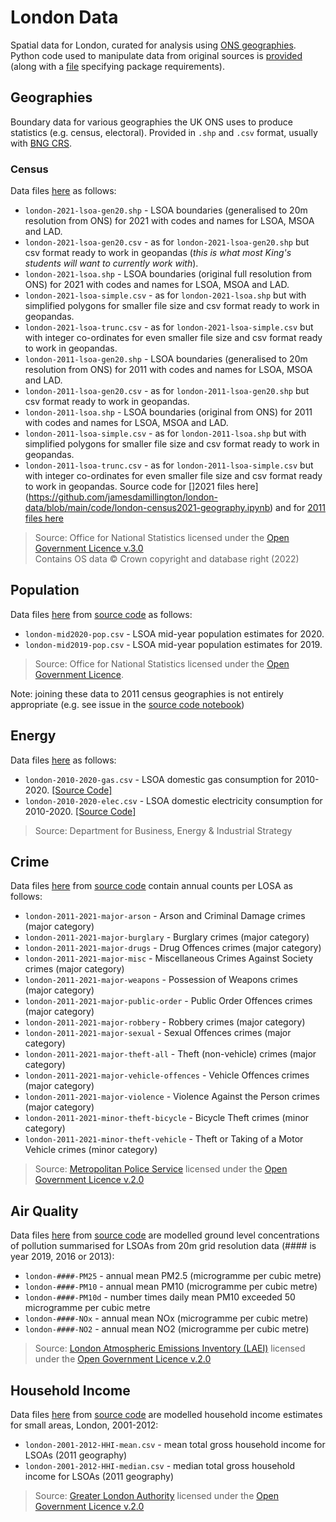 # London Data
Spatial data for London, curated for analysis using [ONS geographies](https://www.ons.gov.uk/methodology/geography/ukgeographies). Python code used to manipulate data from original sources is [provided](https://github.com/jamesdamillington/london-data/tree/main/code) (along with a [file](https://github.com/jamesdamillington/london-data/blob/main/code/environment.yml) specifying package requirements).

## Geographies
Boundary data for various geographies the UK ONS uses to produce statistics (e.g. census, electoral). Provided in `.shp` and `.csv` format, usually with [BNG CRS](https://epsg.io/27700).

### Census
Data files [here](https://github.com/jamesdamillington/london-data/tree/main/data/geographies/census) as follows:
- `london-2021-lsoa-gen20.shp` - LSOA boundaries (generalised to 20m resolution from ONS) for 2021 with codes and names for LSOA, MSOA and LAD. 
- `london-2021-lsoa-gen20.csv` - as for `london-2021-lsoa-gen20.shp` but csv format ready to work in geopandas (_this is what most King's students will want to currently work with_). 
- `london-2021-lsoa.shp` - LSOA boundaries (original full resolution from ONS) for 2021 with codes and names for LSOA, MSOA and LAD.
- `london-2021-lsoa-simple.csv` - as for `london-2021-lsoa.shp` but with simplified polygons for smaller file size and csv format ready to work in geopandas. 
- `london-2021-lsoa-trunc.csv` - as for `london-2021-lsoa-simple.csv` but with integer co-ordinates for even smaller file size and csv format ready to work in geopandas.
- `london-2011-lsoa-gen20.shp` - LSOA boundaries (generalised to 20m resolution from ONS) for 2011 with codes and names for LSOA, MSOA and LAD. 
- `london-2011-lsoa-gen20.csv` - as for `london-2011-lsoa-gen20.shp` but csv format ready to work in geopandas. 
- `london-2011-lsoa.shp` - LSOA boundaries (original from ONS) for 2011 with codes and names for LSOA, MSOA and LAD.
- `london-2011-lsoa-simple.csv` - as for `london-2011-lsoa.shp` but with simplified polygons for smaller file size and csv format ready to work in geopandas.  
- `london-2011-lsoa-trunc.csv` - as for `london-2011-lsoa-simple.csv` but with integer co-ordinates for even smaller file size and csv format ready to work in geopandas.
Source code for []2021 files here](https://github.com/jamesdamillington/london-data/blob/main/code/london-census2021-geography.ipynb) and for [2011 files here](https://github.com/jamesdamillington/london-data/blob/main/code/london-census2011-geography.ipynb)
> Source: Office for National Statistics licensed under the [Open Government Licence v.3.0](https://www.nationalarchives.gov.uk/doc/open-government-licence/version/3/)  
Contains OS data © Crown copyright and database right (2022)

## Population
Data files [here](https://github.com/jamesdamillington/london-data/tree/main/data/population) from [source code](https://github.com/jamesdamillington/london-data/blob/main/code/london-population-midyear-estimates.ipynb) as follows:
- `london-mid2020-pop.csv` - LSOA mid-year population estimates for 2020.
- `london-mid2019-pop.csv` - LSOA mid-year population estimates for 2019.

>Source: Office for National Statistics licensed under the [Open Government Licence](https://www.nationalarchives.gov.uk/doc/open-government-licence/version/1/open-government-licence.htm).

Note: joining these data to 2011 census geographies is not entirely appropriate (e.g. see issue in the [source code notebook](https://github.com/jamesdamillington/london-data/blob/main/code/london-population-midyear-estimates.ipynb))

## Energy
Data files [here](https://github.com/jamesdamillington/london-data/tree/main/data/energy) as follows:
- `london-2010-2020-gas.csv` - LSOA domestic gas consumption for 2010-2020. [[Source Code]](https://github.com/jamesdamillington/london-data/blob/main/code/london-energy-2010-2020.ipynb)
- `london-2010-2020-elec.csv` - LSOA domestic electricity consumption for 2010-2020. [[Source Code]](https://github.com/jamesdamillington/london-data/blob/main/code/london-energy-2010-2020.ipynb)

>Source: Department for Business, Energy & Industrial Strategy

## Crime
Data files [here](https://github.com/jamesdamillington/london-data/tree/main/data/crime) from [source code](https://github.com/jamesdamillington/london-data/blob/main/code/london-crime-2011-2020.ipynb) contain annual counts per LOSA as follows:
- `london-2011-2021-major-arson` - Arson and Criminal Damage crimes (major category)
- `london-2011-2021-major-burglary` - Burglary crimes (major category)
- `london-2011-2021-major-drugs` - Drug Offences crimes (major category)
- `london-2011-2021-major-misc` - Miscellaneous Crimes Against Society crimes (major category)
- `london-2011-2021-major-weapons` - Possession of Weapons crimes (major category)
- `london-2011-2021-major-public-order` - Public Order Offences crimes (major category)
- `london-2011-2021-major-robbery` - Robbery crimes (major category)
- `london-2011-2021-major-sexual` - Sexual Offences crimes (major category)
- `london-2011-2021-major-theft-all` - Theft (non-vehicle) crimes (major category)
- `london-2011-2021-major-vehicle-offences` - Vehicle Offences crimes (major category)
- `london-2011-2021-major-violence` - Violence Against the Person crimes (major category)
- `london-2011-2021-minor-theft-bicycle` - Bicycle Theft crimes (minor category)
- `london-2011-2021-minor-theft-vehicle` - Theft or Taking of a Motor Vehicle crimes (minor category)

> Source: [Metropolitan Police Service](https://data.london.gov.uk/dataset/recorded_crime_summary) licensed under the [Open Government Licence v.2.0](https://www.nationalarchives.gov.uk/doc/open-government-licence/version/2/)  

## Air Quality
Data files [here](https://github.com/jamesdamillington/london-data/tree/main/data/airquality) from [source code](https://github.com/jamesdamillington/london-data/blob/main/code/london-airquality.ipynb) are modelled ground level concentrations of pollution summarised for LSOAs from 20m grid resolution data (#### is year 2019, 2016 or 2013):
- `london-####-PM25` - annual mean PM2.5 (microgramme per cubic metre)  
- `london-####-PM10` - annual mean PM10 (microgramme per cubic metre)  
- `london-####-PM10d` - number times daily mean PM10 exceeded 50 microgramme per cubic metre
- `london-####-NOx` - annual mean NOx (microgramme per cubic metre)
- `london-####-NO2` - annual mean NO2 (microgramme per cubic metre)

> Source: [London Atmospheric Emissions Inventory (LAEI)](https://data.london.gov.uk/air-quality/) licensed under the [Open Government Licence v.2.0](https://www.nationalarchives.gov.uk/doc/open-government-licence/version/2/)  

## Household Income
Data files [here](https://github.com/jamesdamillington/london-data/tree/main/data/economic) from [source code](https://github.com/jamesdamillington/london-data/blob/main/code/london-hhold-income-2001-2012.ipynb) are modelled household income estimates for small areas, London, 2001-2012:
- `london-2001-2012-HHI-mean.csv` - mean total gross household income for LSOAs (2011 geography)
- `london-2001-2012-HHI-median.csv` - median total gross household income for LSOAs (2011 geography)

> Source: [Greater London Authority](https://data.london.gov.uk/dataset/household-income-estimates-small-areas) licensed under the [Open Government Licence v.2.0](https://www.nationalarchives.gov.uk/doc/open-government-licence/version/2/)  
